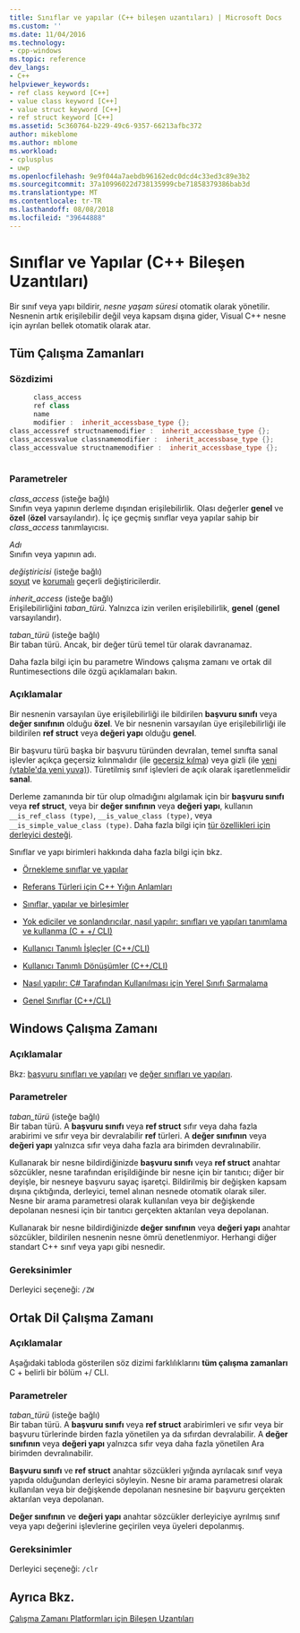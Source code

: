 ```yaml
---
title: Sınıflar ve yapılar (C++ bileşen uzantıları) | Microsoft Docs
ms.custom: ''
ms.date: 11/04/2016
ms.technology:
- cpp-windows
ms.topic: reference
dev_langs:
- C++
helpviewer_keywords:
- ref class keyword [C++]
- value class keyword [C++]
- value struct keyword [C++]
- ref struct keyword [C++]
ms.assetid: 5c360764-b229-49c6-9357-66213afbc372
author: mikeblome
ms.author: mblome
ms.workload:
- cplusplus
- uwp
ms.openlocfilehash: 9e9f044a7aebdb96162edc0dcd4c33ed3c89e3b2
ms.sourcegitcommit: 37a10996022d738135999cbe71858379386bab3d
ms.translationtype: MT
ms.contentlocale: tr-TR
ms.lasthandoff: 08/08/2018
ms.locfileid: "39644888"
---
```

# <a name="classes-and-structs--c-component-extensions"></a>Sınıflar ve Yapılar (C++ Bileşen Uzantıları)
Bir sınıf veya yapı bildirir, *nesne yaşam süresi* otomatik olarak yönetilir. Nesnenin artık erişilebilir değil veya kapsam dışına gider, Visual C++ nesne için ayrılan bellek otomatik olarak atar.  
  
## <a name="all-runtimes"></a>Tüm Çalışma Zamanları  
### <a name="syntax"></a>Sözdizimi  
  
```cpp  
      class_access  
      ref class  
      name  
      modifier :  inherit_accessbase_type {};  
class_accessref structnamemodifier :  inherit_accessbase_type {};  
class_accessvalue classnamemodifier :  inherit_accessbase_type {};  
class_accessvalue structnamemodifier :  inherit_accessbase_type {};  
  
```  
  
### <a name="parameters"></a>Parametreler  
  
 *class_access* (isteğe bağlı)  
 Sınıfın veya yapının derleme dışından erişilebilirlik. Olası değerler **genel** ve **özel** (**özel** varsayılandır). İç içe geçmiş sınıflar veya yapılar sahip bir *class_access* tanımlayıcısı.  
  
 *Adı*  
 Sınıfın veya yapının adı.  
  
 *değiştiricisi* (isteğe bağlı)  
 [soyut](../windows/abstract-cpp-component-extensions.md) ve [korumalı](../windows/sealed-cpp-component-extensions.md) geçerli değiştiricilerdir.  
  
 *inherit_access* (isteğe bağlı)  
 Erişilebilirliğini *taban_türü*. Yalnızca izin verilen erişilebilirlik, **genel** (**genel** varsayılandır).  
  
 *taban_türü* (isteğe bağlı)  
 Bir taban türü. Ancak, bir değer türü temel tür olarak davranamaz.  
  
 Daha fazla bilgi için bu parametre Windows çalışma zamanı ve ortak dil Runtimesections dile özgü açıklamaları bakın.  
  
### <a name="remarks"></a>Açıklamalar  
  
 Bir nesnenin varsayılan üye erişilebilirliği ile bildirilen **başvuru sınıfı** veya **değer sınıfının** olduğu **özel**. Ve bir nesnenin varsayılan üye erişilebilirliği ile bildirilen **ref struct** veya **değeri yapı** olduğu **genel**.  
  
 Bir başvuru türü başka bir başvuru türünden devralan, temel sınıfta sanal işlevler açıkça geçersiz kılınmalıdır (ile [geçersiz kılma](../windows/override-cpp-component-extensions.md)) veya gizli (ile [yeni (vtable'da yeni yuva)](../windows/new-new-slot-in-vtable-cpp-component-extensions.md)). Türetilmiş sınıf işlevleri de açık olarak işaretlenmelidir **sanal**.  
  
 Derleme zamanında bir tür olup olmadığını algılamak için bir **başvuru sınıfı** veya **ref struct**, veya bir **değer sınıfının** veya **değeri yapı**, kullanın `__is_ref_class (type)`, `__is_value_class (type)`, veya `__is_simple_value_class (type)`. Daha fazla bilgi için [tür özellikleri için derleyici desteği](../windows/compiler-support-for-type-traits-cpp-component-extensions.md).  
  
 Sınıflar ve yapı birimleri hakkında daha fazla bilgi için bkz.  
  
-   [Örnekleme sınıflar ve yapılar](../dotnet/how-to-define-and-consume-classes-and-structs-cpp-cli.md)  
  
-   [Referans Türleri için C++ Yığın Anlamları](../dotnet/cpp-stack-semantics-for-reference-types.md)  
  
-   [Sınıflar, yapılar ve birleşimler](../cpp/classes-and-structs-cpp.md)  
  
-   [Yok ediciler ve sonlandırıcılar, nasıl yapılır: sınıfları ve yapıları tanımlama ve kullanma (C + +/ CLI)](../dotnet/how-to-define-and-consume-classes-and-structs-cpp-cli.md#BKMK_Destructors_and_finalizers)  
  
-   [Kullanıcı Tanımlı İşleçler (C++/CLI)](../dotnet/user-defined-operators-cpp-cli.md)  
  
-   [Kullanıcı Tanımlı Dönüşümler (C++/CLI)](../dotnet/user-defined-conversions-cpp-cli.md)  
  
-   [Nasıl yapılır: C# Tarafından Kullanılması için Yerel Sınıfı Sarmalama](../dotnet/how-to-wrap-native-class-for-use-by-csharp.md)  
  
-   [Genel Sınıflar (C++/CLI)](../windows/generic-classes-cpp-cli.md)  
  
## <a name="windows-runtime"></a>Windows Çalışma Zamanı  
### <a name="remarks"></a>Açıklamalar  
  
 Bkz: [başvuru sınıfları ve yapıları](http://msdn.microsoft.com/library/windows/apps/hh699870.aspx) ve [değer sınıfları ve yapıları](http://msdn.microsoft.com/library/windows/apps/hh699861.aspx).  
  
### <a name="parameters"></a>Parametreler  
 *taban_türü* (isteğe bağlı)  
 Bir taban türü. A **başvuru sınıfı** veya **ref struct** sıfır veya daha fazla arabirimi ve sıfır veya bir devralabilir **ref** türleri. A **değer sınıfının** veya **değeri yapı** yalnızca sıfır veya daha fazla ara birimden devralınabilir.  
  
 Kullanarak bir nesne bildirdiğinizde **başvuru sınıfı** veya **ref struct** anahtar sözcükler, nesne tarafından erişildiğinde bir nesne için bir tanıtıcı; diğer bir deyişle, bir nesneye başvuru sayaç işaretçi. Bildirilmiş bir değişken kapsam dışına çıktığında, derleyici, temel alınan nesnede otomatik olarak siler. Nesne bir arama parametresi olarak kullanılan veya bir değişkende depolanan nesnesi için bir tanıtıcı gerçekten aktarılan veya depolanan.  
  
 Kullanarak bir nesne bildirdiğinizde **değer sınıfının** veya **değeri yapı** anahtar sözcükler, bildirilen nesnenin nesne ömrü denetlenmiyor. Herhangi diğer standart C++ sınıf veya yapı gibi nesnedir.  
  
### <a name="requirements"></a>Gereksinimler  
 Derleyici seçeneği: `/ZW`  
  
## <a name="common-language-runtime"></a>Ortak Dil Çalışma Zamanı 
### <a name="remarks"></a>Açıklamalar  
  
 Aşağıdaki tabloda gösterilen söz dizimi farklılıklarını **tüm çalışma zamanları** C + belirli bir bölüm +/ CLI.  
  
### <a name="parameters"></a>Parametreler  
 *taban_türü* (isteğe bağlı)  
 Bir taban türü. A **başvuru sınıfı** veya **ref struct** arabirimleri ve sıfır veya bir başvuru türlerinde birden fazla yönetilen ya da sıfırdan devralabilir. A **değer sınıfının** veya **değeri yapı** yalnızca sıfır veya daha fazla yönetilen Ara birimden devralınabilir.  
  
 **Başvuru sınıfı** ve **ref struct** anahtar sözcükleri yığında ayrılacak sınıf veya yapıda olduğundan derleyici söyleyin. Nesne bir arama parametresi olarak kullanılan veya bir değişkende depolanan nesnesine bir başvuru gerçekten aktarılan veya depolanan.  
  
 **Değer sınıfının** ve **değeri yapı** anahtar sözcükler derleyiciye ayrılmış sınıf veya yapı değerini işlevlerine geçirilen veya üyeleri depolanmış.  
  
### <a name="requirements"></a>Gereksinimler  
 Derleyici seçeneği: `/clr`  
  
## <a name="see-also"></a>Ayrıca Bkz.  
 [Çalışma Zamanı Platformları için Bileşen Uzantıları](../windows/component-extensions-for-runtime-platforms.md)
